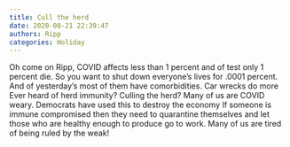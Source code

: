 ```yaml
---
title: Cull the herd
date: 2020-08-21 22:39:47
authors: Ripp
categories: Holiday
---
```


 Oh come on Ripp, COVID affects less than 1 percent and of test only 1 percent die.  So you want to shut down everyone’s lives for .0001 percent.  And of yesterday’s most of them have comorbidities.    Car wrecks do more
Ever heard of herd immunity?   Culling the herd?
Many of us are COVID weary.  Democrats have used this to destroy the economy 
If someone is immune compromised then they need to quarantine themselves and let those who are healthy enough to produce go to work.   Many of us are tired of being ruled by the weak!